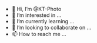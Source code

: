 - 👋 Hi, I’m @KT-Photo
- 👀 I’m interested in ...
- 🌱 I’m currently learning ...
- 💞️ I’m looking to collaborate on ...
- 📫 How to reach me ...

<!---
KT-Photo/KT-Photo is a ✨ special ✨ repository because its `README.md` (this file) appears on your GitHub profile.
You can click the Preview link to take a look at your changes.
--->
